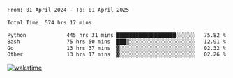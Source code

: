 <!--START_SECTION:waka-->

```txt
From: 01 April 2024 - To: 01 April 2025

Total Time: 574 hrs 17 mins

Python             445 hrs 31 mins ███████████████████░░░░░░   75.82 %
Bash               75 hrs 50 mins  ███▒░░░░░░░░░░░░░░░░░░░░░   12.91 %
Go                 13 hrs 37 mins  ▓░░░░░░░░░░░░░░░░░░░░░░░░   02.32 %
Other              13 hrs 17 mins  ▓░░░░░░░░░░░░░░░░░░░░░░░░   02.26 %
```

<!--END_SECTION:waka-->
[![wakatime](https://wakatime.com/badge/user/5f89a63a-5294-4958-ad30-2b3455e63f2a.svg)](https://wakatime.com/@5f89a63a-5294-4958-ad30-2b3455e63f2a)
